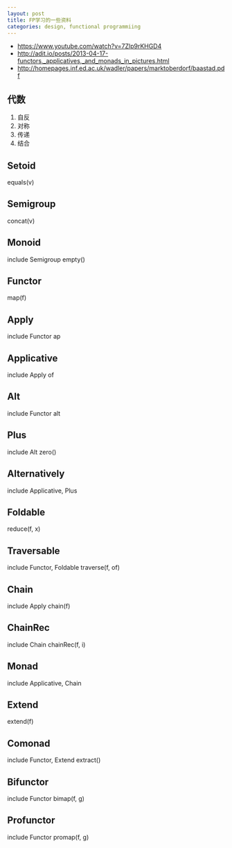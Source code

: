 ```yaml
---
layout: post
title: FP学习的一些资料
categories: design, functional programmiing
---
```


- https://www.youtube.com/watch?v=7Zlp9rKHGD4
- http://adit.io/posts/2013-04-17-functors,_applicatives,_and_monads_in_pictures.html
- http://homepages.inf.ed.ac.uk/wadler/papers/marktoberdorf/baastad.pdf



## 代数

1. 自反
2. 对称
3. 传递
4. 结合


## Setoid
equals(v)

## Semigroup
concat(v)

## Monoid

include Semigroup
empty()


## Functor

map(f)


## Apply
include Functor
ap


## Applicative
include Apply
of


## Alt
include Functor
alt


## Plus
include Alt
zero()


## Alternatively
include Applicative, Plus


## Foldable
reduce(f, x)


## Traversable
include Functor, Foldable
traverse(f, of)


## Chain
include Apply
chain(f)

## ChainRec
include Chain
chainRec(f, i)


## Monad
include Applicative, Chain


## Extend
extend(f)


## Comonad
include Functor, Extend
extract()


## Bifunctor
include Functor
bimap(f, g)


## Profunctor
include Functor
promap(f, g)

